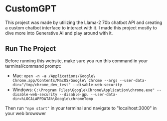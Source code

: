 # CustomGPT

This project was made by utilizing the Llama-2 70b chatbot API and creating a custom chatbot interface to interact with it. I made this project mostly to dive more into Generative AI and play around with it. 

## Run The Project

Before running this website, make sure you run this command in your terminal/command prompt:

* Mac: ```open -n -a /Applications/Google\ Chrome.app/Contents/MacOS/Google\ Chrome --args --user-data-dir="/tmp/chrome_dev_test" --disable-web-security```
* Windows: ```C:\Program Files\Google\Chrome\Application\chrome.exe" --disable-web-security --disable-gpu --user-data-dir=%LOCALAPPDATA%\Google\chromeTemp```

Then run ```"npm start"``` in your terminal and navigate to "localhost:3000" in your web browswer